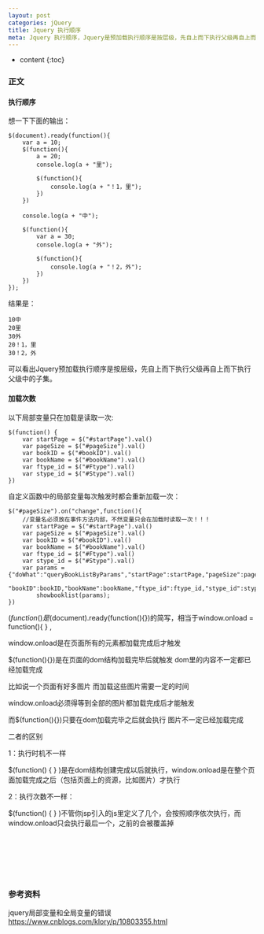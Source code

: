 ```yaml
---
layout: post
categories: jQuery
title: Jquery 执行顺序
meta: Jquery 执行顺序，Jquery是预加载执行顺序是按层级，先自上而下执行父级再自上而下执行父级中的子集
---
```

* content
{:toc}

### 正文

#### 执行顺序

想一下下面的输出：
```
$(document).ready(function(){
	var a = 10;
	$(function(){
		a = 20;
		console.log(a + "里");
		
		$(function(){
			console.log(a + "！1，里");
		})
	})
	
	console.log(a + "中");
	
	$(function(){
		var a = 30;
		console.log(a + "外");
		
		$(function(){
			console.log(a + "！2，外");
		})
	})
});
```

结果是：
```
10中 
20里 
30外 
20！1，里 
30！2，外
```

可以看出Jquery预加载执行顺序是按层级，先自上而下执行父级再自上而下执行父级中的子集。

#### 加载次数

以下局部变量只在加载是读取一次:
```
$(function() {
    var startPage = $("#startPage").val()
    var pageSize = $("#pageSize").val()
    var bookID = $("#bookID").val()
    var bookName = $("#bookName").val()
    var ftype_id = $("#Ftype").val()
    var stype_id = $("#Stype").val()
})
```

自定义函数中的局部变量每次触发时都会重新加载一次：
```
$("#pageSize").on("change",function(){
    //变量名必须放在事件方法内部，不然变量只会在加载时读取一次！！！
    var startPage = $("#startPage").val()
    var pageSize = $("#pageSize").val()
    var bookID = $("#bookID").val()
    var bookName = $("#bookName").val()
    var ftype_id = $("#Ftype").val()
    var stype_id = $("#Stype").val()
    var params = {"doWhat":"queryBookListByParams","startPage":startPage,"pageSize":pageSize,
            "bookID":bookID,"bookName":bookName,"ftype_id":ftype_id,"stype_id":stype_id,};
        showbooklist(params);
}) 
```

$(function(){ }是$(document).ready(function(){})的简写，相当于window.onload = function(){ } ,

window.onload是在页面所有的元素都加载完成后才触发

$(function(){})是在页面的dom结构加载完毕后就触发 dom里的内容不一定都已经加载完成

比如说一个页面有好多图片 而加载这些图片需要一定的时间

window.onload必须得等到全部的图片都加载完成后才能触发

而$(function(){})只要在dom加载完毕之后就会执行 图片不一定已经加载完成

二者的区别

1：执行时机不一样

$(function() { } )是在dom结构创建完成以后就执行，window.onload是在整个页面加载完成之后（包括页面上的资源，比如图片）才执行

2：执行次数不一样：

$(function() { } )不管你jsp引入的js里定义了几个，会按照顺序依次执行，而window.onload只会执行最后一个，之前的会被覆盖掉

<br/><br/><br/><br/><br/>
### 参考资料 

jquery局部变量和全局变量的错误 <https://www.cnblogs.com/klory/p/10803355.html>

